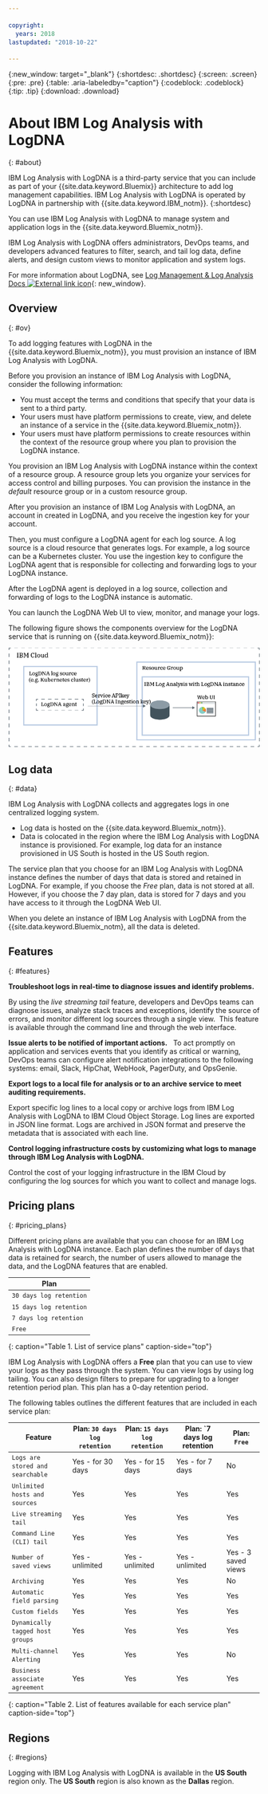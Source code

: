 ```yaml
---

copyright:
  years: 2018
lastupdated: "2018-10-22"

---
```


{:new_window: target="_blank"}
{:shortdesc: .shortdesc}
{:screen: .screen}
{:pre: .pre}
{:table: .aria-labeledby="caption"}
{:codeblock: .codeblock}
{:tip: .tip}
{:download: .download}


# About IBM Log Analysis with LogDNA
{: #about}

IBM Log Analysis with LogDNA is a third-party service that you can include as part of your {{site.data.keyword.Bluemix}} architecture to add log management capabilities. IBM Log Analysis with LogDNA is operated by LogDNA in partnership with {{site.data.keyword.IBM_notm}}.
{:shortdesc}

You can use IBM Log Analysis with LogDNA to manage system and application logs in the {{site.data.keyword.Bluemix_notm}}.

IBM Log Analysis with LogDNA offers administrators, DevOps teams, and developers advanced features to filter, search, and tail log data, define alerts, and design custom views to monitor application and system logs.

For more information about LogDNA, see [Log Management & Log Analysis Docs ![External link icon](../icons/launch-glyph.svg "External link icon")](https://docs.logdna.com/docs){: new_window}.


## Overview
{: #ov}

To add logging features with LogDNA in the {{site.data.keyword.Bluemix_notm}}, you must provision an instance of IBM Log Analysis with LogDNA.

Before you provision an instance of IBM Log Analysis with LogDNA, consider the following information:

* You must accept the terms and conditions that specify that your data is sent to a third party.
* Your users must have platform permissions to create, view, and delete an instance of a service in the {{site.data.keyword.Bluemix_notm}}.
* Your users must have platform permissions to create resources within the context of the resource group where you plan to provision the LogDNA instance.

You provision an IBM Log Analysis with LogDNA instance within the context of a resource group. A resource group lets you organize your services for access control and billing purposes. You can provision the instance in the *default* resource group or in a custom resource group.

After you provision an instance of IBM Log Analysis with LogDNA, an account in created in LogDNA, and you receive the ingestion key for your account.

Then, you must configure a LogDNA agent for each log source. A log source is a cloud resource that generates logs. For example, a log source can be a Kubernetes cluster. You use the ingestion key to configure the LogDNA agent that is responsible for collecting and forwarding logs to your LogDNA instance.

After the LogDNA agent is deployed in a log source, collection and forwarding of logs to the LogDNA instance is automatic.

You can launch the LogDNA Web UI to view, monitor, and manage your logs.

The following figure shows the components overview for the LogDNA service that is running on {{site.data.keyword.Bluemix_notm}}:

![LogDNA component overview on the {{site.data.keyword.Bluemix_notm}}](images/components.png "LogDNA component overview on the {{site.data.keyword.Bluemix_notm}}")


## Log data
{: #data}

IBM Log Analysis with LogDNA collects and aggregates logs in one centralized logging system.

* Log data is hosted on the {{site.data.keyword.Bluemix_notm}}.
* Data is colocated in the region where the IBM Log Analysis with LogDNA instance is provisioned. For example, log data for an instance provisioned in US South is hosted in the US South region.

The service plan that you choose for an IBM Log Analysis with LogDNA instance defines the number of days that data is stored and retained in LogDNA. For example, if you choose the *Free* plan, data is not stored at all. However, if you choose the 7 day plan, data is stored for 7 days and you have access to it through the LogDNA Web UI.

When you delete an instance of IBM Log Analysis with LogDNA from the {{site.data.keyword.Bluemix_notm}, all the data is deleted.



## Features
{: #features}

**Troubleshoot logs in real-time to diagnose issues and identify problems.**

By using the *live streaming tail* feature, developers and DevOps teams can diagnose issues, analyze stack traces and exceptions, identify the source of errors, and monitor different log sources through a single view.  This feature is available through the command line and through the web interface. 

**Issue alerts to be notified of important actions.**
 
To act promptly on application and services events that you identify as critical or warning, DevOps teams can configure alert notification integrations to the following systems: email, Slack, HipChat, WebHook, PagerDuty, and OpsGenie.

**Export logs to a local file for analysis or to an archive service to meet auditing requirements.**

Export specific log lines to a local copy or archive logs from IBM Log Analysis with LogDNA to IBM Cloud Object Storage.
Log lines are exported in JSON line format. Logs are archived in JSON format and preserve the metadata that is associated with each line. 

**Control logging infrastructure costs by customizing what logs to manage through IBM Log Analysis with LogDNA.**

Control the cost of your logging infrastructure in the IBM Cloud by configuring the log sources for which you want to collect and manage logs. 


## Pricing plans
{: #pricing_plans}

Different pricing plans are available that you can choose for an IBM Log Analysis with LogDNA instance. Each plan defines the number of days that data is retained for search, the number of users allowed to manage the data, and the LogDNA features that are enabled.

| Plan                     | 
|--------------------------|
| `30 days log retention`  |
| `15 days log retention`  |
| `7 days log retention`   |
| `Free `                  |
{: caption="Table 1. List of service plans" caption-side="top"} 

IBM Log Analysis with LogDNA offers a **Free** plan that you can use to view your logs as they pass through the system. You can view logs by using log tailing. You can also design filters to prepare for upgrading to a longer retention period plan. This plan has a 0-day retention period.

The following tables outlines the different features that are included in each service plan:

| Feature                    | Plan: `30 days log retention` | Plan: `15 days log retention` | Plan: `7 days log retention | Plan: `Free` | 
|----------------------------------|-------------------------|-------------------------------|-----------------------------|--------------|
| `Logs are stored and searchable` | Yes - for 30 days       | Yes - for 15 days             | Yes - for 7 days            | No           |
| `Unlimited hosts and sources`    | Yes                     | Yes                           | Yes                         | Yes          |
| `Live streaming tail`            | Yes                     | Yes                           | Yes                         | Yes          |
| `Command Line (CLI) tail`        | Yes                     | Yes                           | Yes                         | Yes          |
| `Number of saved views`          | Yes - unlimited         | Yes - unlimited               | Yes - unlimited             | Yes - 3 saved views  |
| `Archiving`                      | Yes                     | Yes                           | Yes                         | No           |
| `Automatic field parsing`        | Yes                     | Yes                           | Yes                         | Yes          |
| `Custom fields`                  | Yes                     | Yes                           | Yes                         | Yes          |
| `Dynamically tagged host groups` | Yes                     | Yes                           | Yes                         | Yes          |
| `Multi-channel Alerting`         | Yes                     | Yes                           | Yes                         | No           | 
| `Business associate agreement`   | Yes                     | Yes                           | Yes                         | Yes          |
{: caption="Table 2. List of features available for each service plan" caption-side="top"} 



## Regions
{: #regions}

Logging with IBM Log Analysis with LogDNA is available in the **US South** region only. The **US South** region is also known as the **Dallas** region.


